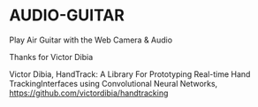 # AUDIO-GUITAR

Play Air Guitar with the Web Camera & Audio

Thanks for Victor Dibia

Victor Dibia, HandTrack: A Library For Prototyping Real-time Hand TrackingInterfaces using Convolutional Neural Networks, https://github.com/victordibia/handtracking
